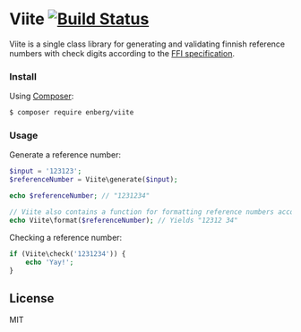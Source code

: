 # Viite [![Build Status](https://travis-ci.org/enberg/viite.svg?branch=master)](https://travis-ci.org/enberg/viite)

Viite is a single class library for generating and validating finnish reference numbers with check digits according to the [FFI specification](https://www.fkl.fi/en/material/publications/Publications/The_reference_number_and_the_check_digit.pdf).

### Install

Using [Composer](https://getcomposer.org/):
```sh
$ composer require enberg/viite
```

### Usage

Generate a reference number:
```php
$input = '123123';
$referenceNumber = Viite\generate($input);

echo $referenceNumber; // "1231234"

// Viite also contains a function for formatting reference numbers according to finnish conventions
echo Viite\format($referenceNumber); // Yields "12312 34"
```

Checking a reference number:
```php
if (Viite\check('1231234')) {
    echo 'Yay!';
}
```

License
----

MIT
